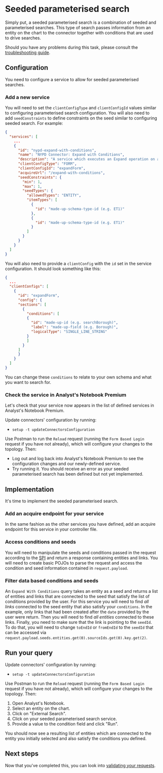 # Seeded parameterised search

Simply put, a seeded parameterised search is a combination of seeded and parameterised searches. This type of search passes information from an entity on the chart to the connector together with conditions that are used to drive searches.

Should you have any problems during this task, please consult the
[troubleshooting guide](./troubleshoot.md).

## Configuration

You need to configure a service to allow for seeded parameterised searches.

### Add a new service

You will need to set the `clientConfigType` and `clientConfigId` values similar to configuring parameterised search configuration. You will also need to add `seedConstraints` to define constraints on the seed similar to configuring seeded search. For example:

```json
{
  "services": [
    ...
    {
      "id": "nypd-expand-with-conditions",
      "name": "NYPD Connector: Expand with Conditions",
      "description": "A service which executes an Expand operation on a seed with conditions",
      "clientConfigType": "FORM",
      "clientConfigId": "expandForm",
      "acquireUrl": "/expand-with-conditions",
      "seedConstraints": {
        "min": 1,
        "max": 1,
        "seedTypes": {
          "allowedTypes": "ENTITY",
          "itemTypes": [
            {
              "id": "made-up-schema-type-id (e.g. ET1)"
            },
            {
              "id": "made-up-schema-type-id (e.g. ET1)"
            }
          ]
        }
      }
    }
  ]
}
```

You will also need to provide a `clientConfig` with the `id` set in the service configuration. It should look something like this:
```json
{
  ...
  "clientConfigs": [
    {
      "id": "expandForm",
      "config": {
      "sections": [
        {
          "conditions": [
          {
            "id": "made-up-id (e.g. searchBorough)",
            "label": "made-up-field (e.g. Borough)",
            "logicalType": "SINGLE_LINE_STRING"
          }
          ]
        }
      ]
      }
    }
  ]
}
```
You can change these `conditions` to relate to your own schema and what you want to search for.

### Check the service in Analyst's Notebook Premium

Let's check that your service now appears in the list of defined services in Analyst's Notebook Premium.

Update connectors' configuration by running:

* `setup -t updateConnectorsConfiguration`

Use Postman to run the `Reload` request (running the `Form Based Login` request if
you have not already), which will configure your changes to the topology. Then:

* Log out and log back into Analyst's Notebook Premium to see the configuration changes and our newly-defined service.
* Try running it. You should receive an error as your seeded parameterised search has been defined but not yet implemented.

## Implementation

It's time to implement the seeded parameterised search.

### Add an acquire endpoint for your service
In the same fashion as the other services you have defined, add an acquire endpoint for this service in your controller file.

### Access conditions and seeds
You will need to manipulate the seeds and conditions passed in the request according to the [SPI](https://www.ibm.com/support/knowledgecenter/en/SSXVXZ_latest/com.ibm.i2.connect.developer.doc/i2_connect_spi.json) and return a response containing entities and links. You will need to create basic POJOs to parse the request and access the condition and seed information contained in `request.payload`.

### Filter data based conditions and seeds
An `Expand With Conditions` query takes an entity as a seed and returns a list of entities and links that are connected to the seed that satisfy the list of conditions provided by the user.
For this service you will need to find *all links* connected to the seed entity that also satisfy your `conditions`. In the example, only links that had been created after the `date` provided by the user were return. Then you will need to find *all entities* connected to these links. Finally, you need to make sure that the link is pointing to the `seedId`. To do that, you will need to change `toEndId` or `fromEndId` to the `seedId` that can be accessed via `request.payload.seeds.entities.get(0).sourceIds.get(0).key.get(2)`.

## Run your query

Update connectors' configuration by running:

* `setup -t updateConnectorsConfiguration`

Use Postman to run the `Reload` request (running the `Form Based Login` request if
you have not already), which will configure your changes to the topology. Then:

1. Open Analyst's Notebook.
2. Select an entity on the chart.
3. Click on "External Search".
4. Click on your seeded parameterised search service.
5. Provide a value to the condition field and click "Run".

You should now see a resulting list of entities which are connected to the entity you initially selected and also satisfy the conditions you defined.

## Next steps
Now that you've completed this, you can look into [validating your requests](./validation.md).